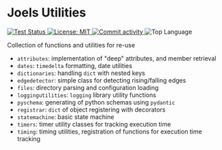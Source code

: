 # Joels Utilities
<p>
<a href="https://github.com/joeledwardson/joelsutilities/actions/workflows/python_tester.yml">
    <img alt="Test Status" src="https://github.com/joeledwardson/joelsutilities/actions/workflows/python_tester.yml/badge.svg">
</a>
<a href="https://github.com/joeledwardson/joelsutilities/blob/master/LICENSE">
    <img alt="License: MIT" src="https://img.shields.io/github/license/joeledwardson/joelsutilities">
</a>
<a href="https://github.com/joeledwardson/joelsutilities/pulse">
    <img alt="Commit activity" src="https://img.shields.io/github/commit-activity/m/joeledwardson/joelsutilities">
</a>
<img alt="Top Language" src="https://img.shields.io/github/languages/top/joeledwardson/joelsutilities">
</p>

Collection of functions and utilities for re-use

- `attributes`: implementation of "deep" attributes, and member retrieval
- `dates`: `timedelta` formatting, date utilities
- `dictionaries`: handling `dict` with nested keys
- `edgedetector`: simple class for detecting rising/falling edges
- `files`: directory parsing and configuration loading
- `loggingutilities`: `logging` library utility functions
- `pyschema`: generating of python schemas using `pydantic`
- `registrar`: `dict` of object registering with decorators
- `statemachine`: basic state machine
- `timers`: timer utility classes for tracking execution time 
- `timing`: timing utilities, registration of functions for execution time tracking